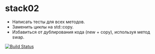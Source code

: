 # stack02

- Написать тесты для всех методов.
- Заменить циклы на std::copy. 
- Избавиться от дублирования кода (new + copy), используя метод swap.


[![Build Status](https://travis-ci.org/yanaxgrishkova/stack02.svg?branch=master)](https://travis-ci.org/yanaxgrishkova/stack02)
